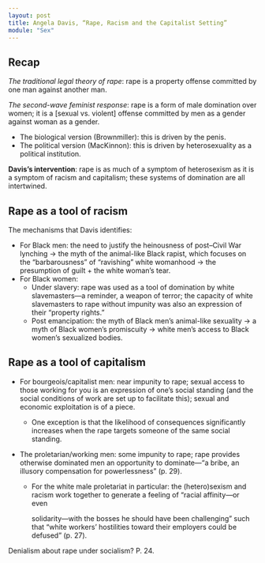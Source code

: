```yaml
---
layout: post
title: Angela Davis, “Rape, Racism and the Capitalist Setting”
module: "Sex"
---
```


## Recap

*The traditional legal theory of rape*: rape is a property offense committed by one man against another man.

*The second-wave feminist response*: rape is a form of male domination over women; it is a [sexual vs. violent] offense committed by men as a gender against woman as a gender.

- The biological version (Brownmiller): this is driven by the penis.
- The political version (MacKinnon): this is driven by heterosexuality as a political institution.

**Davis’s intervention**: rape is as much of a symptom of heterosexism as it is a symptom of racism and capitalism; these systems of domination are all intertwined.

## Rape as a tool of racism

The mechanisms that Davis identifies:

- For Black men: the need to justify the heinousness of post–Civil War lynching -> the myth of the animal-like Black rapist, which focuses on the “barbarousness” of “ravishing” white womanhood -> the presumption of guilt + the white woman’s tear.
- For Black women:
  - Under slavery: rape was used as a tool of domination by white slavemasters—a reminder, a weapon of terror; the capacity of white slavemasters to rape without impunity was also an expression of their “property rights.”
  - Post emancipation: the myth of Black men’s animal-like sexuality -> a myth of Black women’s promiscuity -> white men’s access to Black women’s sexualized bodies.

## Rape as a tool of capitalism

- For bourgeois/capitalist men: near impunity to rape; sexual access to those working for you is an expression of one’s social standing (and the social conditions of work are set up to facilitate this); sexual and economic exploitation is of a piece.

  - One exception is that the likelihood of consequences significantly increases when the rape targets someone of the same social standing.

- The proletarian/working men: some impunity to rape; rape provides otherwise dominated men an opportunity to dominate—“a bribe, an illusory compensation for powerlessness” (p. 29).

  - For the white male proletariat in particular: the (hetero)sexism and racism work together to generate a feeling of “racial affinity—or even

    solidarity—with the bosses he should have been challenging” such that “white workers’ hostilities toward their employers could be defused” (p. 27).

Denialism about rape under socialism? P. 24.